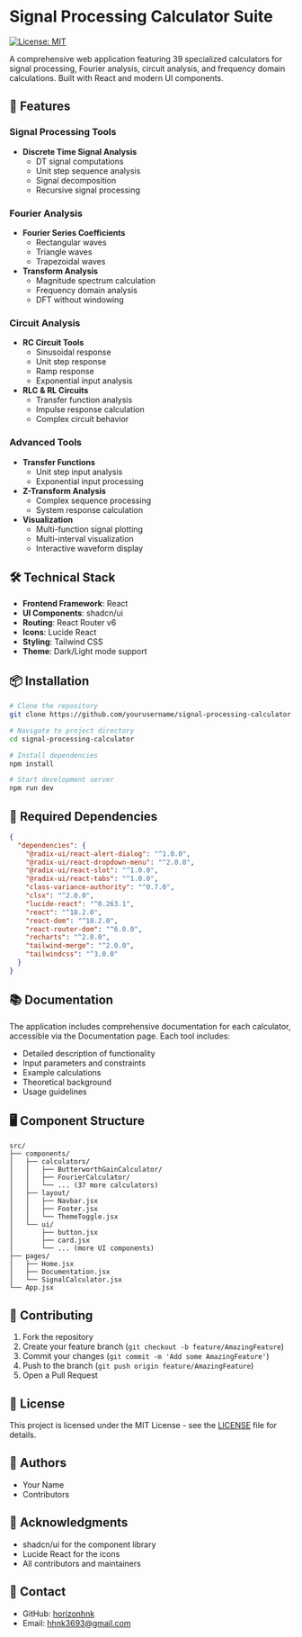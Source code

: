 # Signal Processing Calculator Suite
[![License: MIT](https://img.shields.io/badge/License-MIT-yellow.svg)](https://opensource.org/licenses/MIT)

A comprehensive web application featuring 39 specialized calculators for signal processing, Fourier analysis, circuit analysis, and frequency domain calculations. Built with React and modern UI components.

## 🚀 Features

### Signal Processing Tools
- **Discrete Time Signal Analysis**
  - DT signal computations
  - Unit step sequence analysis
  - Signal decomposition
  - Recursive signal processing

### Fourier Analysis
- **Fourier Series Coefficients**
  - Rectangular waves
  - Triangle waves
  - Trapezoidal waves
- **Transform Analysis**
  - Magnitude spectrum calculation
  - Frequency domain analysis
  - DFT without windowing

### Circuit Analysis
- **RC Circuit Tools**
  - Sinusoidal response
  - Unit step response
  - Ramp response
  - Exponential input analysis
- **RLC & RL Circuits**
  - Transfer function analysis
  - Impulse response calculation
  - Complex circuit behavior

### Advanced Tools
- **Transfer Functions**
  - Unit step input analysis
  - Exponential input processing
- **Z-Transform Analysis**
  - Complex sequence processing
  - System response calculation
- **Visualization**
  - Multi-function signal plotting 
  - Multi-interval visualization
  - Interactive waveform display

## 🛠️ Technical Stack

- **Frontend Framework**: React
- **UI Components**: shadcn/ui
- **Routing**: React Router v6
- **Icons**: Lucide React
- **Styling**: Tailwind CSS
- **Theme**: Dark/Light mode support

## 📦 Installation

```bash
# Clone the repository
git clone https://github.com/yourusername/signal-processing-calculator.git

# Navigate to project directory
cd signal-processing-calculator

# Install dependencies
npm install

# Start development server
npm run dev
```

## 🔧 Required Dependencies

```json
{
  "dependencies": {
    "@radix-ui/react-alert-dialog": "^1.0.0",
    "@radix-ui/react-dropdown-menu": "^2.0.0",
    "@radix-ui/react-slot": "^1.0.0",
    "@radix-ui/react-tabs": "^1.0.0",
    "class-variance-authority": "^0.7.0",
    "clsx": "^2.0.0",
    "lucide-react": "^0.263.1",
    "react": "^18.2.0",
    "react-dom": "^18.2.0",
    "react-router-dom": "^6.0.0",
    "recharts": "^2.0.0",
    "tailwind-merge": "^2.0.0",
    "tailwindcss": "^3.0.0"
  }
}
```

## 📚 Documentation

The application includes comprehensive documentation for each calculator, accessible via the Documentation page. Each tool includes:

- Detailed description of functionality
- Input parameters and constraints
- Example calculations
- Theoretical background
- Usage guidelines

## 🖥️ Component Structure

```
src/
├── components/
│   ├── calculators/
│   │   ├── ButterworthGainCalculator/
│   │   ├── FourierCalculator/
│   │   └── ... (37 more calculators)
│   ├── layout/
│   │   ├── Navbar.jsx
│   │   ├── Footer.jsx
│   │   └── ThemeToggle.jsx
│   └── ui/
│       ├── button.jsx
│       ├── card.jsx
│       └── ... (more UI components)
├── pages/
│   ├── Home.jsx
│   ├── Documentation.jsx
│   └── SignalCalculator.jsx
└── App.jsx
```

## 🤝 Contributing

1. Fork the repository
2. Create your feature branch (`git checkout -b feature/AmazingFeature`)
3. Commit your changes (`git commit -m 'Add some AmazingFeature'`)
4. Push to the branch (`git push origin feature/AmazingFeature`)
5. Open a Pull Request

## 📄 License

This project is licensed under the MIT License - see the [LICENSE](LICENSE) file for details.

## 👥 Authors

- Your Name
- Contributors

## 🙏 Acknowledgments

- shadcn/ui for the component library
- Lucide React for the icons
- All contributors and maintainers

## 📧 Contact

- GitHub: [horizonhnk](https://github.com/horizonhnk)
- Email: hhnk3693@gmail.com
